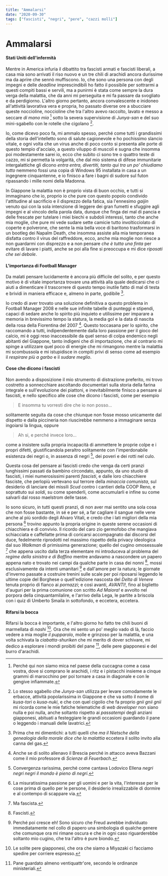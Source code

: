 ```yaml
---
title: "Ammalarsi"
date: "2020-09-30"
tags: ["fascisti", "negri", "pere", "cazzi molli"]
---
```


# Ammalarsi

#### Stati Uniti dell'infermità

Mentre in America infuria il dibattito tra fascisti armati e fascisti liberali, a casa mia sono arrivati il riso nuovo e un tre chili di arachidi ancora durissime ma da aprire che sennò muffiscono. Io, che sono una persona con degli impegni e delle _deadline_ imprescindibili ho fatto il possibile per sottrarmi a questi compiti bassi e servili, ma a punirmi è stata come sempre la dura verga della malattia, che da anni mi perseguita e mi fa passare da svogliato e da perdigiorno. L'altro giorno pertanto, ancora convalescente e inidoneo all'attività lavorativa vera e propria, ho passato diverse ore a sbucciare queste noccioline, noccioline che tra l'altro avevo raccolto, lavato e messo a seccare _di mano mia_ [^1] sotto la severa supervisione di _Junya-san_ e del suo mini-sgabello con le rotelle che cigolano [^2].

Io, come dicevo poco fa, mi ammalo spesso, perché come tutti i grandissimi della storia dell'intelletto sono di salute cagionevole e ho pochissimo slancio vitale, e ogni volta che un virus anche di poco conto si presenta alle porte di questo tempio d'acciaio, a questo viluppo di muscoli e sugna che insomma poi modestamente sarei io, ecco che subito ci sono tre o quattro teste di cazzo, mi si permetta la volgarità, che dal mio sistema di difese immunitarie intergalattiche gli dicono _entra entra, divertiti, tanto qui tra un po' chiudiamo tutto_ nemmeno fossi una copia di Windows 95 installata in casa a un ingegnere cinquantenne, e io finisco a fare i bagni di sudore sul futon ripassando i mille nomi della Madonna.

In Giappone la malattia non è proprio vista di buon occhio, e tutti si immaginano che io, proprio io che pure con questo popolo condivido l'attitudine al sacrificio e il disprezzo della fatica, sia l'ennesimo _gaijin_ venuto qui con la sola intenzione di leggere dei gran fumetti e sfuggire agli impegni e al vincolo della parola data, dunque che finga dei mal di pancia e delle frescate per tutelare i miei biechi e subdoli interessi, tanto che anche mia moglie, che pure mi vede sudare sette camicie tutto involticciolato di coperte e polverone, che sente la mia bella voce di baritono trasformarsi in un bootleg dei Napalm Death, che insomma assiste alla mia temporanea disfatta contro il virus del raffreddore, ecco, anche mia moglie non riesce a non guardarmi con disprezzo e a non pensare _che è tutta una finta_ per evitare di lavare i piatti, anche se poi alla fine si preoccupa e mi dice _riposati che sei debole_.

#### L'importanza di Football Manager

Da malati pensare lucidamente è ancora più difficile del solito, e per questo motivo è di vitale importanza trovare una attività alla quale dedicarsi che ci aiuti a dimenticare il trascorrere di questo tempo inutile fatto di mal di testa e brividi in maniera efficace e, almeno in parte, godibile [^3].

Io credo di aver trovato una soluzione definitiva a questo problema in Football Manager 2008 e nelle sue infinite tabelle di punteggi e stipendi, capaci di sedare anche lo spirito più inquieto e utilissime per imparare a memoria in brevissimo tempo la statura, la media gol e la data di nascita della rosa della Fiorentina del 2007 [^4]. Questo toccasana per lo spirito, che raccomando a tutti, indipendentemente dalla loro passione per il gioco del calcio, mi è oggi reso inaccessibile da quel senso di colpa endemico negli abitanti del Giappone, tanto indigeni che di importazione, che al contrario mi spinge a utilizzare quel poco di energie che mi rimangono mentre la malattia mi scombussola e mi istupidisce in compiti privi di senso come ad esempio il _respirare più a garbo_ e il _sudare meglio_.

#### Cose che dicono i fascisti

Non avendo a disposizione il mio strumento di distrazione preferito, mi trovo costretto a sonnecchiare ascoltando documentari sulla storia della farina integrale e sull'evoluzione dei piattoni, e inevitabilmente finisco a pensare ai fascisti, e nello specifico alle cose che dicono i fascisti, come per esempio

> E insomma tu vorresti dire che io non posso...

solitamente seguita da cose che chiunque non fosse mosso unicamente dal dispetto e dalla piccineria non riuscirebbe nemmeno a immaginare senza ingoiarsi la lingua, oppure

> Ah si, e perché invece loro...

come a insistere sulla propria incapacità di ammettere le proprie colpe e i propri difetti, giustificandola peraltro solitamente con l'imperdonabile esistenza dei negri o, in assenza di negri [^5], dei poveri e dei rotti nel culo.

Questa cosa del pensare ai fascisti credo che venga da certi pranzi lunghissimi passati da bambino circondato, appunto, da uno stuolo di fascisti, i miei numerosissimi parenti _fascisti_, e dalle loro chiacchiere fasciste, che perlopiù vertevano sul terrore della _minaccia comunista_, sul desiderio di lanciare dei missili _Scud_ contro i cantieri della COOP Reno, e soprattuto sui _soldi_, su come spenderli, come accumularli e infine su come salvarli dal rosso maelstrom delle tasse.

Io sono sicuro, in tutti questi pranzi, di non aver mai sentito una sola cosa che non fosse bastante, in sé e per sé, a far cagliare il sangue nelle vene anche al più sordido degli Alvaro Vitali, e credo che i lati migliori della mia persona [^6] trovino appunto la propria origine in queste serene occasioni di chiacchiera e di convivio. Il ricordo del caro zio germofobo che mangiava schiacciata e caffellatte prima di coricarsi accompagnato dai discorsi del duce, fedelmente riprodotti nel massimo rispetto della privacy ideologica dal suo _Walkman_ di primissima generazione; quello del cugino omosessuale [^7] che appena uscito dalla terza elementare mi introduceva al problema del _regime della sinistra e di Baffino_ mentre andavamo a nascondere un papero appena nato e trovato nei campi da qualche parte in casa dei nonni [^8], mossi esclusivamente da intenti umanitari [^9] e dall'amore per la natura; le giornate d'inverno passate a costruire trenini sulle scale per poi riposarsi leggendo le ultime copie del Borghese o quell'edizione nascosta del _Delta di Venere_ tenuta proprio di fianco ai _pornazzi_; e così avanti, _AVANTI!_, fino al biglietto d'auguri per la prima comunione con scritto _Ad Maiora!_ e avvolto nel porpora della cinquantamilalire, e l'arrivo della Lega, le partite a briscola con i quiz di Umberto Smaila in sottofondo, e eccetera, eccetera.

#### Rifarsi la bocca

Rifarsi la bocca è importante, e l'altro giorno ho fatto tre chili buoni di marmellata di _nashi_ [^10]. Ora che mi sento un po' meglio vado di là, faccio vedere a mia moglie _il pupparolo_, molle e grinzoso per la malattia, e una volta schivata la _ciabatta-shuriken_ che mi merito di dover schivare, mi dedico a esplorare i mondi proibiti del pane [^11], delle pere giapponesi e del burro d'arachidi.

[^1]: Perché qui non siamo mica nel paese della cuccagna come a casa vostra, dove si comprano le arachidi, i ritz e i pistacchi insieme a cinque grammi di marocchino per poi tornare a casa in diagonale e con le gengive infiammate.
[^2]: Lo stesso sgabello che _Junya-san_ utilizza per levare comodamente le erbacce, attività popolarissima in Giappone e che va sotto il nome di _kusa-tori_ o _kusa-nuki_, e che con quel cigolio che fa proprio _gnii gnii gnii_ mi ricorda come le mie fatiche telematiche di _web developer_ non siano nulla e poi nulla, anche soltanto rispetto ai _passatempi_ degli anziani giapponesi, abituati a festeggiare le grandi occasioni guardando il pane o leggendo i manuali delle lavatrici.
[^3]: Prima che mi dimentichi: a tutti quelli che _ma il Nietsche della genealogia della morale dice che la malattia_ eccetera il solito invito alla canna del gas.
[^4]: Anche se di solito allenavo il Brescia perché in attacco aveva Bazzani come il mio professore di _Scienze di Feuerbach_.
[^5]: Convergenza rarissima, perché come cantava Lodovico Ellena _negri negri negri il mondo è pieno di negri_.
[^6]: La misuratissima passione per gli uomini e per la vita, l'interesse per le cose prima di quello per le persone, il desiderio irrealizzabile di dormire e al contempo di scappare via.
[^7]: Ma fascista.
[^8]: Fascisti.
[^9]: Perché poi cresce eh! Sono sicuro che Freud avrebbe individuato immediatamente nel collo di papero una simbologia di qualche genere che comunque ora mi rimane oscura e che in ogni caso riguarderebbe soltanto mio cugino, che tra l'altro è pure biondo.
[^10]: Le solite pere giapponesi, che ora che siamo a Miyazaki ci facciamo spedire per corriere espresso.
[^11]: Pane guardato almeno ventiquattr'ore, secondo le ordinanze ministeriali.
